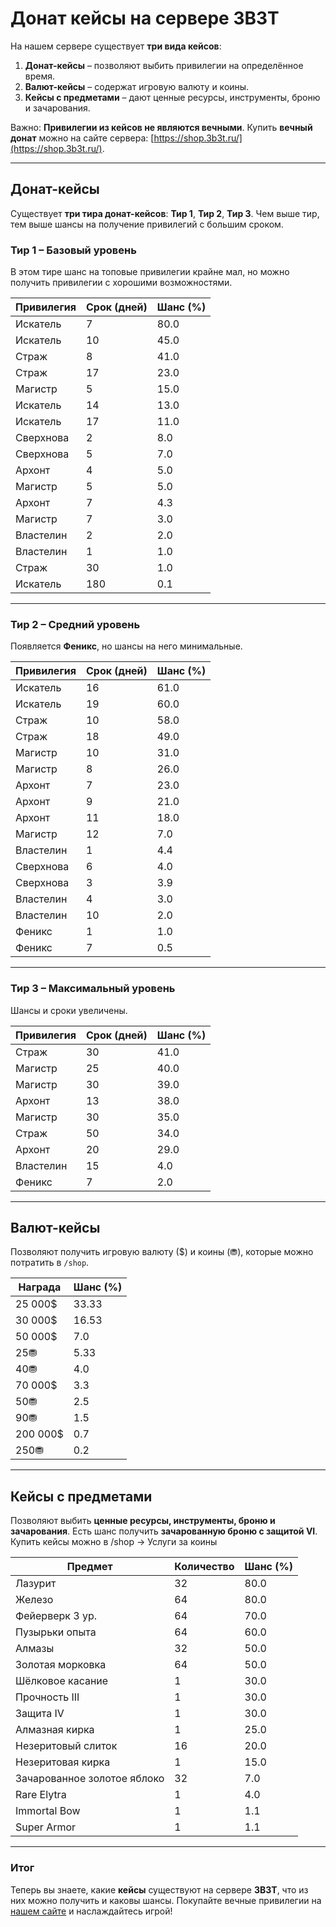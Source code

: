 # Донат кейсы на сервере 3B3T

На нашем сервере существует **три вида кейсов**:
1. **Донат-кейсы** – позволяют выбить привилегии на определённое время.
2. **Валют-кейсы** – содержат игровую валюту и коины.
3. **Кейсы с предметами** – дают ценные ресурсы, инструменты, броню и зачарования.

Важно: **Привилегии из кейсов не являются вечными**. Купить **вечный донат** можно на сайте сервера: [https://shop.3b3t.ru/](https://shop.3b3t.ru/).

---

## Донат-кейсы

Существует **три тира донат-кейсов**: **Тир 1**, **Тир 2**, **Тир 3**. Чем выше тир, тем выше шансы на получение привилегий с большим сроком.

### **Тир 1 – Базовый уровень**
В этом тире шанс на топовые привилегии крайне мал, но можно получить привилегии с хорошими возможностями.

| **Привилегия**     | **Срок (дней)** | **Шанс (%)** |
|--------------------|----------------|-------------|
| Искатель         | 7               | 80.0        |
| Искатель         | 10              | 45.0        |
| Страж            | 8               | 41.0        |
| Страж            | 17              | 23.0        |
| Магистр          | 5               | 15.0        |
| Искатель         | 14              | 13.0        |
| Искатель         | 17              | 11.0        |
| Сверхнова        | 2               | 8.0         |
| Сверхнова        | 5               | 7.0         |
| Архонт           | 4               | 5.0         |
| Магистр          | 5               | 5.0         |
| Архонт           | 7               | 4.3         |
| Магистр          | 7               | 3.0         |
| Властелин        | 2               | 2.0         |
| Властелин        | 1               | 1.0         |
| Страж            | 30              | 1.0         |
| Искатель         | 180             | 0.1         |

---

### **Тир 2 – Средний уровень**
Появляется **Феникс**, но шансы на него минимальные.

| **Привилегия**     | **Срок (дней)** | **Шанс (%)** |
|--------------------|----------------|-------------|
| Искатель         | 16              | 61.0        |
| Искатель         | 19              | 60.0        |
| Страж            | 10              | 58.0        |
| Страж            | 18              | 49.0        |
| Магистр          | 10              | 31.0        |
| Магистр          | 8               | 26.0        |
| Архонт           | 7               | 23.0        |
| Архонт           | 9               | 21.0        |
| Архонт           | 11              | 18.0        |
| Магистр          | 12              | 7.0         |
| Властелин        | 1               | 4.4         |
| Сверхнова        | 6               | 4.0         |
| Сверхнова        | 3               | 3.9         |
| Властелин        | 4               | 3.0         |
| Властелин        | 10              | 2.0         |
| Феникс           | 1               | 1.0         |
| Феникс           | 7               | 0.5         |

---

### **Тир 3 – Максимальный уровень**
Шансы и сроки увеличены.

| **Привилегия**     | **Срок (дней)** | **Шанс (%)** |
|--------------------|----------------|-------------|
| Страж            | 30              | 41.0        |
| Магистр          | 25              | 40.0        |
| Магистр          | 30              | 39.0        |
| Архонт           | 13              | 38.0        |
| Магистр          | 30              | 35.0        |
| Страж            | 50              | 34.0        |
| Архонт           | 20              | 29.0        |
| Властелин        | 15              | 4.0         |
| Феникс           | 7               | 2.0         |

---

## Валют-кейсы

Позволяют получить игровую валюту ($) и коины (⛃), которые можно потратить в `/shop`.

| **Награда**  | **Шанс (%)** |
|-------------|-------------|
| 25 000$     | 33.33       |
| 30 000$     | 16.53       |
| 50 000$     | 7.0         |
| 25⛃        | 5.33        |
| 40⛃        | 4.0         |
| 70 000$     | 3.3         |
| 50⛃        | 2.5         |
| 90⛃        | 1.5         |
| 200 000$    | 0.7         |
| 250⛃       | 0.2         |

---

## Кейсы с предметами

Позволяют выбить **ценные ресурсы, инструменты, броню и зачарования**. Есть шанс получить **зачарованную броню с защитой VI**.
Купить кейсы можно в /shop -> Услуги за коины

| **Предмет**               | **Количество** | **Шанс (%)** |
|---------------------------|--------------|-------------|
| Лазурит                   | 32           | 80.0        |
| Железо                    | 64           | 80.0        |
| Фейерверк 3 ур.           | 64           | 70.0        |
| Пузырьки опыта            | 64           | 60.0        |
| Алмазы                    | 32           | 50.0        |
| Золотая морковка          | 64           | 50.0        |
| Шёлковое касание          | 1            | 30.0        |
| Прочность III             | 1            | 30.0        |
| Защита IV                 | 1            | 30.0        |
| Алмазная кирка            | 1            | 25.0        |
| Незеритовый слиток        | 16           | 20.0        |
| Незеритовая кирка         | 1            | 15.0        |
| Зачарованное золотое яблоко | 32           | 7.0         |
| Rare Elytra               | 1            | 4.0         |
| Immortal Bow              | 1            | 1.1         |
| Super Armor               | 1            | 1.1         |

---

### Итог

Теперь вы знаете, какие **кейсы** существуют на сервере **3B3T**, что из них можно получить и каковы шансы. Покупайте вечные привилегии на [нашем сайте](https://3b3t.ru) и наслаждайтесь игрой!
